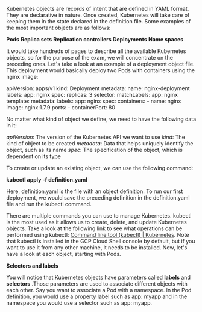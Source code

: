 
Kubernetes objects are records of intent that are defined in YAML format. They are declarative in nature. Once created, Kubernetes will take care of keeping them in the state declared in the definition file. Some examples of the most important objects are as follows:

**Pods**
**Replica sets**
**Replication controllers**
**Deployments**
**Name spaces**

It would take hundreds of pages to describe all the available Kubernetes objects, so for the purpose of the exam, we will concentrate on the preceding ones. Let's take a look at an example of a deployment object file. This deployment would basically deploy two Pods with containers using the nginx  image:

apiVersion: apps/v1
kind: Deployment
metadata:
	name: nginx-deployment
	 labels: 
		 app: nginx
	spec: 
	replicas: 3 
	selector: 
		matchLabels:
			 app: nginx 
	 template: 
		 metadata: 
			 labels:
		app: nginx
 spec: 
	 containers:
	  - name: nginx 
	   image: nginx:1.7.9 
	   ports:
	   - containerPort: 80




No matter what kind of object we define, we need to have the following data in it:

*apiVersion*: The version of the Kubernetes API we want to use
*kind*: The kind of object to be created
*metadata*: Data that helps uniquely identify the object, such as its name 
*spec*: The specification of the object, which is dependent on its type

To create or update an existing object, we can use the following command:

**kubectl apply -f definition.yaml**

Here, definition.yaml is the file with an object definition. To run our first deployment, we would save the preceding definition in the definition.yaml file and run the kubectl command.

There are multiple commands you can use to manage Kubernetes. kubectl is the most used as it allows us to create, delete, and update Kubernetes objects. Take a look at the following link to see what operations can be performed using kubectl: [Command line tool (kubectl) | Kubernetes](https://kubernetes.io/docs/reference/kubectl/). Note that kubectl is installed in the GCP Cloud Shell console by default, but if you want to use it from any other machine, it needs to be installed. Now, let's have a look at each object, starting with Pods. 

**Selectors and labels**

You will notice that Kubernetes objects have parameters called **labels** and **selectors** .Those parameters are used to associate different objects with each other. Say you want to associate a Pod with a namespace. In the Pod definition, you would use a property label such as app: myapp and in the namespace you would use a selector such as app: myapp.